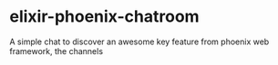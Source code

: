 # elixir-phoenix-chatroom
A simple chat to discover an awesome key feature from phoenix web framework, the channels
